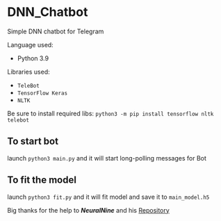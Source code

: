# DNN_Chatbot
Simple DNN chatbot for Telegram

Language used:
- Python 3.9

Libraries used:
- `TeleBot`
- `TensorFlow Keras`
- `NLTK`

Be sure to install required libs: ```python3 -m pip install tensorflow nltk telebot ```

## To start bot 
launch `python3 main.py` and it will start long-polling messages for Bot

## To fit the model
launch `python3 fit.py` and it will fit model and save it to `main_model.h5`

Big thanks for the help to **_NeuralNine_** and his [Repository](https://github.com/NeuralNine/neuralintents)
